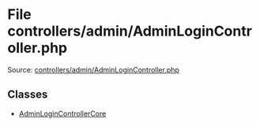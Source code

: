 File controllers/admin/AdminLoginController.php
=========
Source: [controllers/admin/AdminLoginController.php](https://github.com/PrestaShop/PrestaShop/blob/1.6.1.1/controllers/admin/AdminLoginController.php)


Classes
-------

* [AdminLoginControllerCore](class.AdminLoginControllerCore.md)

